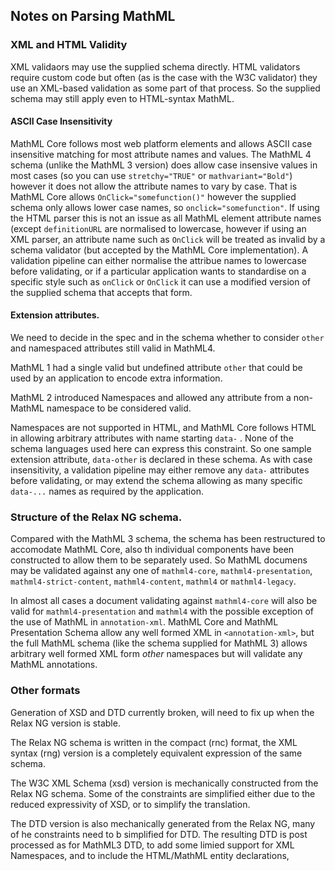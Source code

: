 ## Notes on Parsing MathML


### XML and HTML Validity

XML validaors may use the supplied schema directly. HTML validators
require custom code but often (as is the case with the W3C validator)
they use an XML-based validation as some part of that process. So the
supplied schema may still apply even to HTML-syntax MathML.

#### ASCII Case Insensitivity

MathML Core follows most web platform elements and allows ASCII case
insensitive matching for most attribute names and values. The MathML 4
schema (unlike the MathML 3 version) does allow case insensive values in
most cases (so you can use `stretchy="TRUE"` or `mathvariant="Bold"`)
however it does not allow the attribute names to vary by case. That is
MathML Core allows `OnClick="somefunction()"` however the supplied
schema only allows lower case names, so `onclick="somefunction"`. If
using the HTML parser this is not an issue as all MathML element attribute
names  (except `definitionURL` are normalised to lowercase, however if
using an XML parser, an attribute name such as `OnClick` will be
treated as invalid by a schema validator (but accepted by the MathML
Core implementation). A validation pipeline can either normalise the
attribue names to lowercase before validating, or if a particular
application wants to standardise on a specific style such as `onClick`
or `OnClick` it can use a modified version of the supplied schema that
accepts that form.

#### Extension attributes.

<div class="ednote">

We need to decide in the spec and in the schema whether to consider
`other` and namespaced attributes still valid in MathML4.

</div>

MathML 1 had a single valid but undefined attribute `other` that could
be used by an application to encode extra information.

MathML 2 introduced Namespaces and allowed any attribute from a
non-MathML namespace to be considered valid.

Namespaces are not supported in HTML, and MathML Core follows HTML in
allowing arbitrary attributes with name starting `data-` . None of the
schema languages used here can express this constraint. So one sample
extension attribute, `data-other` is declared in these schema. As with
case insensitivity, a validation pipeline may either remove any
`data-` attributes before validating, or may extend the schema
allowing as many specific `data-...` names as required by the application.


### Structure of the Relax NG schema.

Compared with the MathML 3 schema, the schema has been restructured to
accomodate MathML Core, also th individual components have been
constructed to allow them to be separately used. So MathML documens
may be validated against any one of `mathml4-core`,
`mathml4-presentation`, `mathml4-strict-content`, `mathml4-content`,
`mathml4` or `mathml4-legacy`.

In almost all cases a document validating against
`mathml4-core` will also be valid for `mathml4-presentation` and
`mathml4` with the possible exception of the use of MathML in
`annotation-xml`. MathML Core and MathML Presentation Schema allow any
well formed XML in `<annotation-xml>`, but the full MathML schema (like
the schema supplied for MathML 3)  allows arbitrary well formed XML
form _other_ namespaces but will validate  any MathML annotations.



### Other formats

<div class="ednote">

Generation of XSD and DTD currently broken, will need to fix up when
the Relax NG version is stable.

</div>

The Relax NG schema is written in the compact (rnc) format, the XML
syntax (rng) version is a completely equivalent expression of the same
schema.

The W3C XML Schema (xsd) version is mechanically constructed from the
Relax NG schema. Some of the constraints are simplified either due to
the reduced expressivity of XSD, or to simplify the translation.


The DTD version is also mechanically generated from the Relax NG, many
of he constraints need to b simplified for DTD. The resulting DTD is
post processed as for MathML3 DTD, to add some limied support for XML
Namespaces, and to include the HTML/MathML entity declarations,

